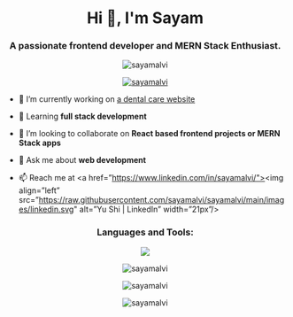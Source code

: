 
<h1 align="center">Hi 👋, I'm Sayam</h1>
<h3 align="center">A passionate frontend developer and MERN Stack Enthusiast.</h3>

<p align="center"> <img src="https://komarev.com/ghpvc/?username=sayamalvi&label=Profile%20views&color=0e75b6&style=flat" alt="sayamalvi" /> </p>

<p align="center"> <a href="https://github.com/ryo-ma/github-profile-trophy"><img src="https://github-profile-trophy.vercel.app/?username=sayamalvi&theme=highcontrast" alt="sayamalvi" /></a> </p>

- 🔭 I’m currently working on [a dental care website](https://github.com/sayamalvi/alvidentalcare.git)

- 🌱 Learning **full stack development**

- 👯 I’m looking to collaborate on **React based frontend projects or MERN Stack apps**

- 💬 Ask me about **web development**

- 📫 Reach me at <a href=”https://www.linkedin.com/in/sayamalvi/"><img align=”left” src=”https://raw.githubusercontent.com/sayamalvi/sayamalvi/main/images/linkedin.svg" alt=”Yu Shi | LinkedIn” width=”21px”/></a>

<h3 align="center">
  Languages and Tools:
</h3>
<p align="center">
  <a href="https://skillicons.dev">
    <img src="https://skillicons.dev/icons?i=html,css,bootstrap,scss,javascript,react,materialui,nodejs,express,cpp,mongodb,wordpress,git,netlify,heroku" />
  </a>
</p>
<p align="center">
  <img align="center" src="https://github-readme-stats.vercel.app/api/top-langs?username=sayamalvi&show_icons=true&theme=highcontrast&locale=en&layout=compact"
  alt="sayamalvi">
</p>
  <p align="center">
  <img align="center" src="https://github-readme-stats.vercel.app/api?username=sayamalvi&show_icons=true&theme=highcontrast&locale=en"
  alt="sayamalvi" >
 </p>
<p align="center">
  <img align="center" src="https://github-readme-streak-stats.herokuapp.com/?user=sayamalvi&theme=highcontrast"
  alt="sayamalvi" >
</p>



